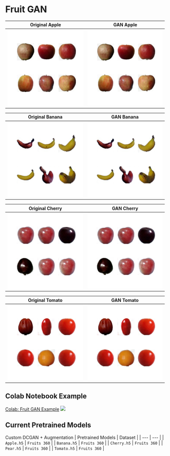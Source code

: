 # Fruit GAN


Original Apple             |  GAN Apple
:-------------------------:|:-------------------------:
<img src="data/static/apple_gan.png" width="350px"/>|  <img src="data/static/apple_gan.png" width="350px"/>

Original Banana             |  GAN Banana
:-------------------------:|:-------------------------:
<img src="data/static/banana_gan.png" width="400px"/>|  <img src="data/static/banana_gan.png" width="400px"/>

Original Cherry             |  GAN Cherry
:-------------------------:|:-------------------------:
<img src="data/static/cherry_gan.png" width="400px"/>|  <img src="data/static/cherry_gan.png" width="400px"/>

Original Tomato             |  GAN Tomato
:-------------------------:|:-------------------------:
<img src="data/static/tomato_gan.png" width="400px"/>|  <img src="data/static/tomato_gan.png" width="400px"/>

## Colab Notebook Example
[Colab: Fruit GAN Example]() [![](https://colab.research.google.com/assets/colab-badge.svg)]()

## Current Pretrained Models 
Custom DCGAN + Augmentation
| Pretrained Models | Dataset |
| --- | --- | 
| `Apple.h5` | `Fruits 360` | 
| `Banana.h5` | `Fruits 360` | 
| `Cherry.h5` | `Fruits 360` | 
| `Pear.h5` | `Fruits 360` | 
| `Tomato.h5` | `Fruits 360` | 


  
